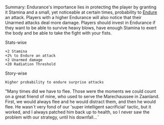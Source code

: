Summary:
Endurance's importance lies in protecting the player by granting it Stamina and a small, yet noticeable at certain times, probability to [Endure](https://github.com/TheNarrator-II/II-Database/blob/main/Theories/Status%20Effects/Endure.md) an attack. Players with a higher Endurance will also notice that their Unarmed attacks deal more damage. Players should invest in Endurance if they want to be able to survive heavy blows, have enough Stamina to exert the body and be able to take the fight with your fists.

Stats-wise
	
	+2 Stamina
	+2% to Endure an attack
	+2 Unarmed damage
	+20 Radiation Threshold
Story-wise
	
	Higher probability to endure surprise attacks


"Many times did we have to flee. Those were the moments we could count on a great friend of mine, who used to serve the Marechaussee in Zaanland. First, we would always flee and he would distract them, and then he would flee. He wasn´t very fond of our 'super intelligent sacrificial' tactic, but it worked, and I always patched him back up to health, so I never saw the problem with our strategy, until his downfall...¨